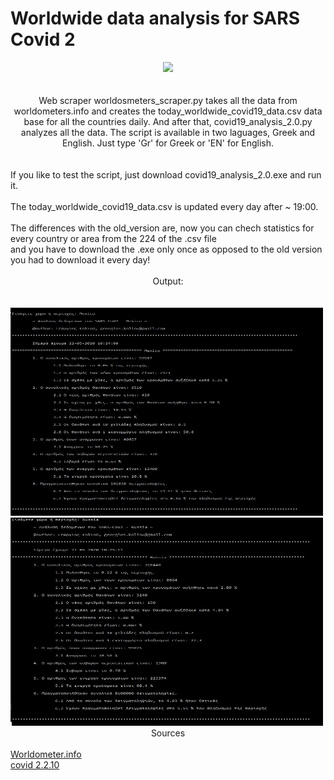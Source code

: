 <!DOCTYPE HTML>
<html>
  <body>
  <head>
    <h1>Worldwide data analysis for SARS Covid 2</h1>
  <center><i><img src="https://www.python.org/static/apple-touch-icon-72x72-precomposed.png"></i></center>
  </head>
  <br>
  <br>
  <body>
  <center>Web scraper worldosmeters_scraper.py takes all the data from worldometers.info and creates the today_worldwide_covid19_data.csv data base for all the countries daily. And after that, covid19_analysis_2.0.py analyzes all the data.
    The script is available in two laguages, Greek and English. Just type 'Gr' for Greek or 'EN' for English.
    </center>
    <br>
    <br>
    If you like to test the script, just download covid19_analysis_2.0.exe and run it.
    <br>
    <br>
    The today_worldwide_covid19_data.csv is updated every day after ~ 19:00.
    <br>
    <br>
    The differences with the old_version are, now you can chech statistics for every country or area from the 224 of the .csv file
    <br>
    and you have to download the .exe only once as opposed to the old version you had to download it every day!
    <br>
    <br>
    <center>Output:</center>
    <br>
    <br>
    <img src="https://github.com/AlanTurist/covid19_worldometers_scraping_and_analysis/blob/master/images/1.jpg" " width="500"    height="333">
    <br>
    <img src="https://github.com/AlanTurist/covid19_worldometers_scraping_and_analysis/blob/master/images/2.jpg" " width="500" height="333">
   
   <center>Sources</center>
   <br>
       <a href="https://www.worldometers.info/coronavirus/" target="_blank">Worldometer.info</a>
   <br>
   <a href="https://pypi.org/project/covid/" target="_blank">covid 2.2.10</a>
   </body>
  </html>

